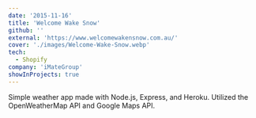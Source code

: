 ```yaml
---
date: '2015-11-16'
title: 'Welcome Wake Snow'
github: ''
external: 'https://www.welcomewakensnow.com.au/'
cover: './images/Welcome-Wake-Snow.webp'
tech:
  - Shopify
company: 'iMateGroup'
showInProjects: true
---
```


Simple weather app made with Node.js, Express, and Heroku. Utilized the OpenWeatherMap API and Google Maps API.
